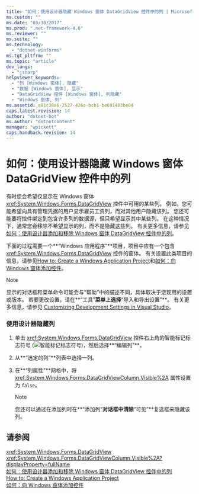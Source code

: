 ```yaml
---
title: "如何：使用设计器隐藏 Windows 窗体 DataGridView 控件中的列 | Microsoft Docs"
ms.custom: ""
ms.date: "03/30/2017"
ms.prod: ".net-framework-4.6"
ms.reviewer: ""
ms.suite: ""
ms.technology: 
  - "dotnet-winforms"
ms.tgt_pltfrm: ""
ms.topic: "article"
dev_langs: 
  - "jsharp"
helpviewer_keywords: 
  - "列 [Windows 窗体], 隐藏"
  - "数据 [Windows 窗体], 显示"
  - "DataGridView 控件 [Windows 窗体], 列隐藏"
  - "Windows 窗体, 列"
ms.assetid: a81c38e6-2527-426a-bcb1-be691403be04
caps.latest.revision: 14
author: "dotnet-bot"
ms.author: "dotnetcontent"
manager: "wpickett"
caps.handback.revision: 14
---
```

# 如何：使用设计器隐藏 Windows 窗体 DataGridView 控件中的列
有时您会希望仅显示在 Windows 窗体 <xref:System.Windows.Forms.DataGridView> 控件中可用的某些列。  例如，您可能希望向具有管理凭据的用户显示雇员工资列，而对其他用户隐藏该列。  您还可能要将控件绑定到包含许多列的数据源，但只希望显示其中某些列。  在这种情况下，通常您会移除不希望显示的列，而不是隐藏这些列。  有关更多信息，请参见[如何：使用设计器添加和移除 Windows 窗体 DataGridView 控件中的列](../../../../docs/framework/winforms/controls/add-and-remove-columns-in-the-datagrid-using-the-designer.md)。  
  
 下面的过程需要一个**“Windows 应用程序”**项目，项目中应有一个包含 <xref:System.Windows.Forms.DataGridView> 控件的窗体。  有关设置此类项目的信息，请参见[How to: Create a Windows Application Project](http://msdn.microsoft.com/zh-cn/b2f93fed-c635-4705-8d0e-cf079a264efa)和[如何：向 Windows 窗体添加控件](../../../../docs/framework/winforms/controls/how-to-add-controls-to-windows-forms.md)。  
  
> [!NOTE]
>  显示的对话框和菜单命令可能会与“帮助”中的描述不同，具体取决于您现用的设置或版本。  若要更改设置，请在**“工具”**菜单上选择**“导入和导出设置”**。  有关更多信息，请参见 [Customizing Development Settings in Visual Studio](http://msdn.microsoft.com/zh-cn/22c4debb-4e31-47a8-8f19-16f328d7dcd3)。  
  
### 使用设计器隐藏列  
  
1.  单击 <xref:System.Windows.Forms.DataGridView> 控件右上角的智能标记标志符号 \(![智能标记标志符号](../../../../docs/framework/winforms/controls/media/vs-winformsmttagglyph.png "VS\_WinFormSmtTagGlyph")\)，然后选择**“编辑列”**。  
  
2.  从**“选定的列”**列表中选择一列。  
  
3.  在**“列属性”**网格中，将 <xref:System.Windows.Forms.DataGridViewColumn.Visible%2A> 属性设置为 `false`。  
  
    > [!NOTE]
    >  您还可以通过在添加列时在**“添加列”**对话框中清除**“可见”**复选框来隐藏该列。  
  
## 请参阅  
 <xref:System.Windows.Forms.DataGridView>   
 <xref:System.Windows.Forms.DataGridViewColumn.Visible%2A?displayProperty=fullName>   
 [如何：使用设计器添加和移除 Windows 窗体 DataGridView 控件中的列](../../../../docs/framework/winforms/controls/add-and-remove-columns-in-the-datagrid-using-the-designer.md)   
 [How to: Create a Windows Application Project](http://msdn.microsoft.com/zh-cn/b2f93fed-c635-4705-8d0e-cf079a264efa)   
 [如何：向 Windows 窗体添加控件](../../../../docs/framework/winforms/controls/how-to-add-controls-to-windows-forms.md)